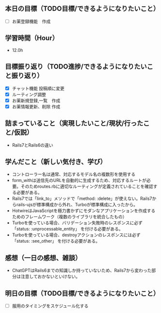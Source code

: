 ## 本日の目標（TODO目標/できるようになりたいこと）
- [ ] お薬登録機能　作成
　
## 学習時間（Hour）
- 12.0h

## 目標振り返り（TODO進捗/できるようになりたいこと振り返り）
- [x] チャット機能 投稿順に変更
- [x] ルーティング調整
- [x] お薬新規登録,一覧　作成
- [x] お薬情報更新、削除 作成

##  詰まっていること（実現したいこと/現状/行ったこと/仮説）
- Rails7とRails6の違い

## 学んだこと（新しい気付き、学び）
- コントローラー名は通常、対応するモデル名の複数形を使用する
- form_withは送信先のURLを自動的に生成するため、対応するルートが必要。そのためroutes.rbに適切なルーティングが定義されていることを確認する必要がある。
- Rails7では「link_to」メソッドで「method: :delete」が使えない。Rails7からrails-ujsが標準構成から外れ、Turboが標準構成に入ったから。
- HotwireはJavaScriptを極力書かずにモダンなアプリケーションを作成するためのフレームワーク（複数のライブラリを統合したもの）
- Turboを使っている場合、バリデーション失敗時のレスポンスに必ず 「status: :unprocessable_entity」 を付ける必要がある。
- Turboを使っている場合、destroyアクションのレスポンスには必ず 「status: :see_other」 を付ける必要がある。

## 感想（一日の感想、雑談）
- ChatGPTはRails6までの知識しか持っていないため、Rails7から変わった部分は注意しておかないといけない。

## 明日の目標（TODO目標/できるようになりたいこと）
- [ ] 服用のタイミングをスケジュール化する

